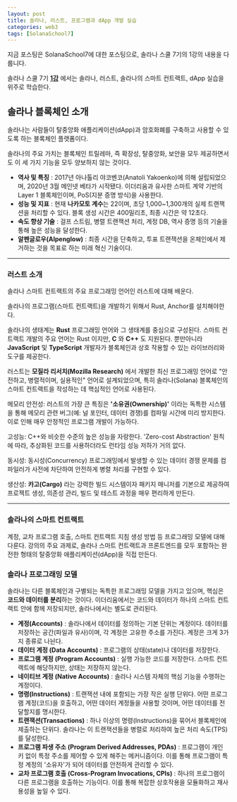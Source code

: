 ```yaml
---
layout: post
title: 솔라나, 러스트, 프로그램과 dApp 개발 실습
categories: web3
tags: [SolanaSchool7]
---
```

지금 포스팅은 SolanaSchool7에 대한 포스팅으로, 솔라나 스쿨 7기의 1강의 내용을 다룹니다.

솔라나 스쿨 7기 **[1강](http://www.youtube.com/watch?v=vrO6cjdPUOs)** 에서는 솔라나, 러스트, 솔라나의 스마트 컨트랙트, dApp 실습을 위주로 학습한다.

## 솔라나 블록체인 소개

솔라나는 사람들이 탈중앙화 애플리케이션(dApp)과 암호화폐를 구축하고 사용할 수 있도록 하는 블록체인 플랫폼이다.

솔라나의 주요 가치는 블록체인 트릴레마, 즉 확장성, 탈중앙화, 보안을 모두 제공하면서도 이 세 가지 기능을 모두 양보하지 않는 것이다.

* **역사 및 특징** : 2017년 아나톨리 야코벤코(Anatoli Yakoenko)에 의해 설립되었으며, 2020년 3월 메인넷 베타가 시작됐다. 이더리움과 유사한 스마트 계약 기반의 Layer 1 블록체인이며, PoS(지분 증명 방식)을 사용한다.
* **성능 및 지표** : 현재 **나카모토 계수**는 22이며, 초당 1,000~1,300개의 실제 트랜잭션을 처리할 수 있다. 블록 생성 시간은 400밀리초, 최종 시간은 약 12초다.
* **속도 향상 기술** : 걸프 스트림, 병렬 트랜잭션 처리, 계정 DB, 역사 증명 등의 기술을 통해 높은 성능을 달성한다.
* **알펜글로우(Alpenglow)** : 최종 시간을 단축하고, 투표 트랜잭션을 온체인에서 제거하는 것을 목표로 하는 미래 혁신 기술이다.

---

### 러스트 소개

솔라나 스마트 컨트랙트의 주요 프로그래밍 언어인 러스트에 대해 배운다.

솔라나의 프로그램(스마트 컨트랙트)을 개발하기 위해서 Rust, Anchor를 설치해야한다.

솔라나의 생태계는 **Rust** 프로그래밍 언어와 그 생태계를 중심으로 구성된다. 스마트 컨트랙트 개발의 주요 언어는 Rust 이지만, **C** 와 **C++** 도 지원된다. 뿐만아니라 **JavaScript** 및 **TypeScript** 개발자가 블록체인과 상호 작용할 수 있는 라이브러리와 도구를 제공한다.

러스트는 **모질라 리서치(Mozilla Research)** 에서 개발한 최신 프로그래밍 언어로 "안전하고, 병렬적이며, 실용적인" 언어로 설계되었으며, 특히 솔라나(Solana) 블록체인의 스마트 컨트랙트을 작성하는 데 핵심적인 언어로 사용된다.

메모리 안전성: 러스트의 가장 큰 특징은 **'소유권(Ownership)'** 이라는 독특한 시스템을 통해 메모리 관련 버그(예: 널 포인터, 데이터 경쟁)를 컴파일 시간에 미리 방지한다. 이로 인해 매우 안정적인 프로그램 개발이 가능하다.

고성능: C++와 비슷한 수준의 높은 성능을 자랑한다. 'Zero-cost Abstraction' 원칙에 따라, 추상화된 코드를 사용하더라도 런타임 성능 저하가 거의 없다.

동시성: 동시성(Concurrency) 프로그래밍에서 발생할 수 있는 데이터 경쟁 문제를 컴파일러가 사전에 차단하여 안전하게 병렬 처리를 구현할 수 있다.

생산성: **카고(Cargo)** 라는 강력한 빌드 시스템이자 패키지 매니저를 기본으로 제공하여 프로젝트 생성, 의존성 관리, 빌드 및 테스트 과정을 매우 편리하게 만든다.

---

### 솔라나의 스마트 컨트랙트

계정, 교차 프로그램 호출, 스마트 컨트랙트 지침 생성 방법 등 프로그래밍 모델에 대해 다룬다. 강의의 주요 과제로, 솔라나 스마트 컨트랙트과 프론트엔드를 모두 포함하는 완전한 형태의 탈중앙화 애플리케이션(dApp)을 직접 만든다.

### **솔라나 프로그래밍 모델**

솔라나는 다른 블록체인과 구별되는 독특한 프로그래밍 모델을 가지고 있으며, 핵심은 **코드와 데이터를 분리**하는 것이다. 이더리움에서는 코드와 데이터가 하나의 스마트 컨트랙트 안에 함께 저장되지만, 솔라나에서는 별도로 관리된다.

* **계정(Accounts)** : 솔라나에서 데이터를 정의하는 기본 단위는 계정이다. 데이터를 저장하는 공간(파일과 유사)이며, 각 계정은 고유한 주소를 가진다. 계정은 크게 3가지 종류로 나뉜다.
* **데이터 계정 (Data Accounts)** : 프로그램의 상태(state)나 데이터를 저장한다.
* **프로그램 계정 (Program Accounts)** : 실행 가능한 코드를 저장한다. 스마트 컨트랙트에 해당하지만, 상태는 저장하지 않는다.
* **네이티브 계정 (Native Accounts)** : 솔라나 시스템 자체의 핵심 기능을 수행하는 계정이다.
* **명령(Instructions)** : 트랜잭션 내에 포함되는 가장 작은 실행 단위다. 어떤 프로그램 계정(코드)을 호출하고, 어떤 데이터 계정들을 사용할 것이며, 어떤 데이터를 전달할지를 명시한다.
* **트랜잭션(Transactions)** : 하나 이상의 명령(Instructions)을 묶어서 블록체인에 제출하는 단위다. 솔라나는 이 트랜잭션들을 병렬로 처리하여 높은 처리 속도(TPS)를 달성한다.
* **프로그램 파생 주소 (Program Derived Addresses, PDAs)** : 프로그램이 개인 키 없이 특정 주소를 제어할 수 있게 해주는 메커니즘이다. 이를 통해 프로그램이 특정 계정의 '소유자'가 되어 데이터를 안전하게 관리할 수 있다.
* **교차 프로그램 호출 (Cross-Program Invocations, CPIs)** : 하나의 프로그램이 다른 프로그램을 호출하는 기능이다. 이를 통해 복잡한 상호작용을 모듈화하고 재사용성을 높일 수 있다.
